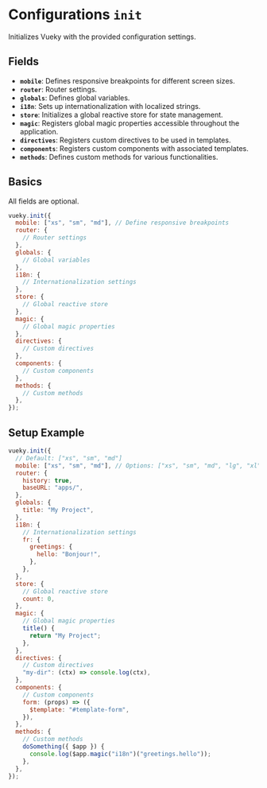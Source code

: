 # Configurations `init`

Initializes Vueky with the provided configuration settings.

## Fields

- **`mobile`**: Defines responsive breakpoints for different screen sizes.
- **`router`**: Router settings.
- **`globals`**: Defines global variables.
- **`i18n`**: Sets up internationalization with localized strings.
- **`store`**: Initializes a global reactive store for state management.
- **`magic`**: Registers global magic properties accessible throughout the application.
- **`directives`**: Registers custom directives to be used in templates.
- **`components`**: Registers custom components with associated templates.
- **`methods`**: Defines custom methods for various functionalities.

## Basics

All fields are optional.

```js
vueky.init({
  mobile: ["xs", "sm", "md"], // Define responsive breakpoints
  router: {
    // Router settings
  },
  globals: {
    // Global variables
  },
  i18n: {
    // Internationalization settings
  },
  store: {
    // Global reactive store
  },
  magic: {
    // Global magic properties
  },
  directives: {
    // Custom directives
  },
  components: {
    // Custom components
  },
  methods: {
    // Custom methods
  },
});
```

## Setup Example

```js
vueky.init({
  // Default: ["xs", "sm", "md"]
  mobile: ["xs", "sm", "md"], // Options: ["xs", "sm", "md", "lg", "xl"]
  router: {
    history: true,
    baseURL: "apps/",
  },
  globals: {
    title: "My Project",
  },
  i18n: {
    // Internationalization settings
    fr: {
      greetings: {
        hello: "Bonjour!",
      },
    },
  },
  store: {
    // Global reactive store
    count: 0,
  },
  magic: {
    // Global magic properties
    title() {
      return "My Project";
    },
  },
  directives: {
    // Custom directives
    "my-dir": (ctx) => console.log(ctx),
  },
  components: {
    // Custom components
    form: (props) => ({
      $template: "#template-form",
    }),
  },
  methods: {
    // Custom methods
    doSomething({ $app }) {
      console.log($app.magic("i18n")("greetings.hello"));
    },
  },
});
```
